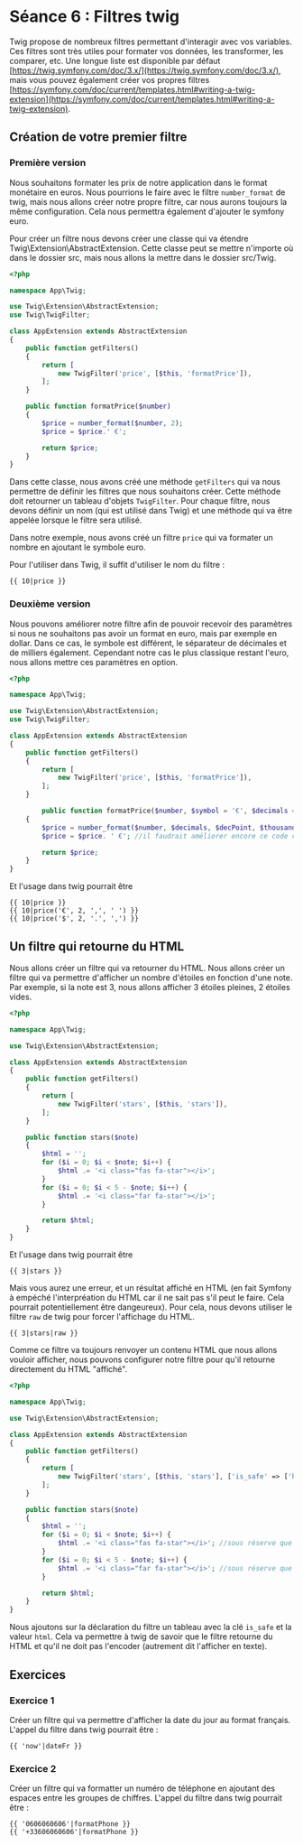 # Séance 6 : Filtres twig

Twig propose de nombreux filtres permettant d'interagir avec vos variables. Ces filtres sont très utiles pour formater vos données, les transformer, les comparer, etc. Une longue liste est disponible par défaut [https://twig.symfony.com/doc/3.x/](https://twig.symfony.com/doc/3.x/), mais vous pouvez également créer vos propres filtres [https://symfony.com/doc/current/templates.html#writing-a-twig-extension](https://symfony.com/doc/current/templates.html#writing-a-twig-extension).

## Création de votre premier filtre

### Première version

Nous souhaitons formater les prix de notre application dans le format monétaire en euros. Nous pourrions le faire avec le filtre `number_format` de twig, mais nous allons créer notre propre filtre, car nous aurons toujours la même configuration. Cela nous permettra également d'ajouter le symfony euro.

Pour créer un filtre nous devons créer une classe qui va étendre Twig\Extension\AbstractExtension. Cette classe peut se mettre n'importe où dans le dossier src, mais nous allons la mettre dans le dossier src/Twig.

```php
<?php

namespace App\Twig;

use Twig\Extension\AbstractExtension;
use Twig\TwigFilter;

class AppExtension extends AbstractExtension
{
    public function getFilters()
    {
        return [
            new TwigFilter('price', [$this, 'formatPrice']),
        ];
    }

    public function formatPrice($number)
    {
        $price = number_format($number, 2);
        $price = $price.' €';

        return $price;
    }
}
```

Dans cette classe, nous avons créé une méthode `getFilters` qui va nous permettre de définir les filtres que nous souhaitons créer. Cette méthode doit retourner un tableau d'objets `TwigFilter`. Pour chaque filtre, nous devons définir un nom (qui est utilisé dans Twig) et une méthode qui va être appelée lorsque le filtre sera utilisé.

Dans notre exemple, nous avons créé un filtre `price` qui va formater un nombre en ajoutant le symbole euro.

Pour l'utiliser dans Twig, il suffit d'utiliser le nom du filtre :

```twig
{{ 10|price }}
```

### Deuxième version

Nous pouvons améliorer notre filtre afin de pouvoir recevoir des paramètres si nous ne souhaitons pas avoir un format en euro, mais par exemple en dollar. Dans ce cas, le symbole est différent, le séparateur de décimales et de milliers également. Cependant notre cas le plus classique restant l'euro, nous allons mettre ces paramètres en option.

```php
<?php

namespace App\Twig;

use Twig\Extension\AbstractExtension;
use Twig\TwigFilter;

class AppExtension extends AbstractExtension
{
    public function getFilters()
    {
        return [
            new TwigFilter('price', [$this, 'formatPrice']),
        ];
    }

        public function formatPrice($number, $symbol = '€', $decimals = 0, $decPoint = '.', $thousandsSep = ',')
    {
        $price = number_format($number, $decimals, $decPoint, $thousandsSep);
        $price = $price. ' €'; //il faudrait améliorer encore ce code car le symbole ne se met pas à la fin si le nombre est en dollar par exemple.

        return $price;
    }
}
```

Et l'usage dans twig pourrait être

```twig
{{ 10|price }}
{{ 10|price('€', 2, ',', ' ') }}
{{ 10|price('$', 2, '.', ',') }}
```

## Un filtre qui retourne du HTML

Nous allons créer un filtre qui va retourner du HTML. Nous allons créer un filtre qui va permettre d'afficher un nombre d'étoiles en fonction d'une note. Par exemple, si la note est 3, nous allons afficher 3 étoiles pleines, 2 étoiles vides.

```php
<?php

namespace App\Twig;

use Twig\Extension\AbstractExtension;

class AppExtension extends AbstractExtension
{
    public function getFilters()
    {
        return [
            new TwigFilter('stars', [$this, 'stars']),
        ];
    }

    public function stars($note)
    {
        $html = '';
        for ($i = 0; $i < $note; $i++) {
            $html .= '<i class="fas fa-star"></i>';
        }
        for ($i = 0; $i < 5 - $note; $i++) {
            $html .= '<i class="far fa-star"></i>';
        }

        return $html;
    }
}
```

Et l'usage dans twig pourrait être

```twig
{{ 3|stars }}
```

Mais vous aurez une erreur, et un résultat affiché en HTML (en fait Symfony à empéché l'interpréation du HTML car il ne sait pas s'il peut le faire. Cela pourrait potentiellement être dangeureux). Pour cela, nous devons utiliser le filtre `raw` de twig pour forcer l'affichage du HTML.

```twig
{{ 3|stars|raw }}
```

Comme ce filtre va toujours renvoyer un contenu HTML que nous allons vouloir afficher, nous pouvons configurer notre filtre pour qu'il retourne directement du HTML "affiché".

```php
<?php

namespace App\Twig;

use Twig\Extension\AbstractExtension;

class AppExtension extends AbstractExtension
{
    public function getFilters()
    {
        return [
            new TwigFilter('stars', [$this, 'stars'], ['is_safe' => ['html']]),
        ];
    }

    public function stars($note)
    {
        $html = '';
        for ($i = 0; $i < $note; $i++) {
            $html .= '<i class="fas fa-star"></i>'; //sous réserve que fontawesome soit chargé
        }
        for ($i = 0; $i < 5 - $note; $i++) {
            $html .= '<i class="far fa-star"></i>'; //sous réserve que fontawesome soit chargé
        }

        return $html;
    }
}
```

Nous ajoutons sur la déclaration du filtre un tableau avec la clé `is_safe` et la valeur `html`. Cela va permettre à twig de savoir que le filtre retourne du HTML et qu'il ne doit pas l'encoder (autrement dit l'afficher en texte).

## Exercices

### Exercice 1

Créer un filtre qui va permettre d'afficher la date du jour au format français.
L'appel du filtre dans twig pourrait être :

```twig
{{ 'now'|dateFr }}
```

### Exercice 2

Créer un filtre qui va formatter un numéro de téléphone en ajoutant des espaces entre les groupes de chiffres.
L'appel du filtre dans twig pourrait être :

```twig
{{ '0606060606'|formatPhone }}
{{ '+33606060606'|formatPhone }}
```
